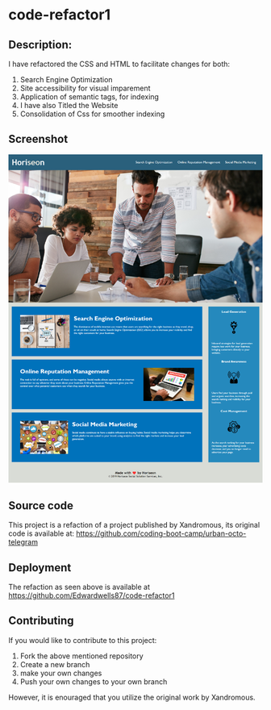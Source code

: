 # code-refactor1
 
## Description: 
I have refactored the CSS and HTML to facilitate changes for both:
 1. Search Engine Optimization
 2. Site accessibility for visual imparement
 3. Application of semantic tags, for indexing
 4. I have also Titled the Website
 5. Consolidation of Css for smoother indexing

## Screenshot 
<img src="images\screenshot1.png" alt="screenshot of this page">

## Source code
This project is a refaction of a project published by Xandromous, its original code is available at:
https://github.com/coding-boot-camp/urban-octo-telegram

## Deployment
The refaction as seen above is available at
https://github.com/Edwardwells87/code-refactor1

## Contributing 
If you would like to contribute to this project:

 1. Fork the above mentioned repository
 2. Create a new branch
 3. make your own changes 
 4. Push your own changes to your own branch

However, it is enouraged that you utilize the original work by Xandromous. 



